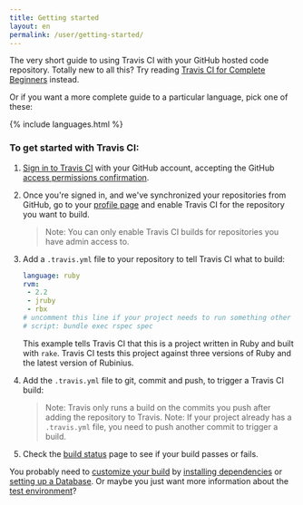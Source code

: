 ```yaml
---
title: Getting started
layout: en
permalink: /user/getting-started/
---
```


The very short guide to using Travis CI with your GitHub hosted code repository. Totally new to all this? Try reading [Travis CI for Complete Beginners](/user/for-beginners) instead.

Or if you want a more complete guide to a particular language, pick one of these:

{% include languages.html %}

<!--
[C](/user/languages/c) | [C++](/user/languages/cpp) | [Clojure](/user/languages/clojure) | [C#](/user/languages/csharp/) | [D](/user/languages/d) | [Erlang](/user/languages/erlang) | [F#](/user/languages/csharp/) | [Go](/user/languages/go) | [Groovy](/user/languages/groovy) | [Haskell](/user/languages/haskell) | [Java](/user/languages/java) | [JavaScript (with Node.js)](/user/languages/javascript-with-nodejs) | [Julia](/user/languages/julia) | [Objective-C](/user/languages/objective-c) | [Perl](/user/languages/perl) | [PHP](/user/languages/php) | [Python](/user/languages/python) | [Ruby](/user/languages/ruby) | [Rust](/user/languages/rust) | [Scala](/user/languages/scala) | [Visual Basic](/user/languages/csharp/).
-->

### To get started with Travis CI:

1. [Sign in to Travis CI](https://travis-ci.org/auth) with your GitHub account, accepting the GitHub [access permissions confirmation](/user/github-oauth-scopes).

2. Once you're signed in, and we've synchronized your repositories from GitHub, go to your [profile page](https://travis-ci.org/profile) and enable Travis CI for the repository you want to build.

	> Note: You can only enable Travis CI builds for repositories you have admin access to.

2. Add a `.travis.yml` file to your repository to tell Travis CI what to build:

   ```yaml
   language: ruby
   rvm:
    - 2.2
    - jruby
    - rbx
   # uncomment this line if your project needs to run something other than `rake`:
   # script: bundle exec rspec spec
   ```

   This example tells Travis CI that this is a project written in Ruby and built with `rake`. Travis CI tests this project against three versions of Ruby and the latest version of Rubinius.

2. Add the `.travis.yml` file to git, commit and push, to trigger a Travis CI build:

	> Note: Travis only runs a build on the commits you push after adding the repository to Travis.
	> Note: If your project already has a `.travis.yml` file, you need to push another commit to trigger a build.

2. Check the [build status](https://travis-ci.org/repositories) page to see if your build passes or fails.

You probably need to [customize your build](/user/customizing-the-build) by [installing dependencies](/user/installing-dependencies) or [setting up a Database](/user/database-setup/). Or maybe you just want more information about the [test environment](/user/ci-environment/)?

<!--

### Some basic **.travis.yml** examples:


#### C

    language: c
    compiler:
      - gcc
      - clang
    # Change this to your needs
    script: ./configure && make

Learn more about [.travis.yml options for C projects](/user/languages/c/)


#### C++

    language: cpp
    compiler:
      - gcc
      - clang
    # Change this to your needs
    script: ./configure && make

Learn more about [.travis.yml options for C++ projects](/user/languages/cpp/)


#### Clojure

For projects using Leiningen 1:

    language: clojure
    jdk:
      - oraclejdk7
      - openjdk7
      - openjdk6

For projects using Leiningen 2:

    language: clojure
    lein: lein2
    jdk:
      - openjdk7
      - openjdk6


Learn more about [.travis.yml options for Clojure projects](/user/languages/clojure/)

#### C#, F#, and Visual Basic

    language: csharp
    solution: solution-name.sln

Learn more about [.travis.yml options for C# projects](/user/languages/csharp/)

#### Dart

    language: dart
    dart:
      - stable
      - dev
      - "1.8.0"

Learn more about [.travis.yml options for Dart projects](/user/languages/dart/)

#### Erlang

    language: erlang
    otp_release:
      - R15B02
      - R15B01
      - R14B04
      - R14B03

Learn more about [.travis.yml options for Erlang projects](/user/languages/erlang/)

#### Haskell

    language: haskell

Learn more about [.travis.yml options for Haskell projects](/user/languages/haskell/)


#### Go

    language: go

Learn more about [.travis.yml options for Go projects](/user/languages/go/)



#### Groovy

    language: groovy
    jdk:
      - oraclejdk7
      - openjdk7
      - openjdk6


Learn more about [.travis.yml options for Groovy projects](/user/languages/groovy/)

#### Haxe

    language: haxe
    haxe:
      - "3.2.1"
      - development

Learn more about [.travis.yml options for Haxe projects](/user/languages/haxe/)

#### Java

    language: java
    jdk:
      - oraclejdk8
      - oraclejdk7
      - openjdk7
      - openjdk6


Learn more about [.travis.yml options for Java projects](/user/languages/java/)

#### Julia

    language: julia
    julia:
      - release
      - nightly

Learn more about [.travis.yml options for Julia projects](/user/languages/julia/)

#### Node.js

     language: node_js
     node_js:
       - "0.10"
       - "0.8"
       - "0.6"

Learn more about [.travis.yml options for Node.js projects](/user/languages/javascript-with-nodejs/)

#### Objective-C

     language: objective-c

Learn more about [.travis.yml options for Objective-C projects](/user/languages/objective-c/)

#### Perl

    language: perl
    perl:
      - "5.16"
      - "5.14"
      - "5.12"

Learn more about [.travis.yml options for Perl projects](/user/languages/perl/)

#### PHP

    language: php
    php:
      - "5.5"
      - "5.4"
      - "5.3"

Learn more about [.travis.yml options for PHP projects](/user/languages/php/)

#### Python

    language: python
    python:
      - "3.3"
      - "2.7"
      - "2.6"
    # command to install dependencies, e.g. pip install -r requirements.txt --use-mirrors
    install: PLEASE CHANGE ME
    # command to run tests, e.g. python setup.py test
    script:  PLEASE CHANGE ME

Learn more about [.travis.yml options for Python projects](/user/languages/python/)

#### R

    language: r

Learn more about [.travis.yml options for R projects](/user/languages/r/)

#### Ruby

    language: ruby
    rvm:
      - 2.2
      - jruby
      - rbx-2
    # uncomment this line if your project needs to run something other than `rake`:
    # script: bundle exec rspec spec

Learn more about [.travis.yml options for Ruby projects](/user/languages/ruby/)

#### Scala

     language: scala
     scala:
       - "2.9.2"
       - "2.8.2"
     jdk:
       - oraclejdk7
       - openjdk7
       - openjdk6


Learn more about [.travis.yml options for Scala projects](/user/languages/scala/)

-->
